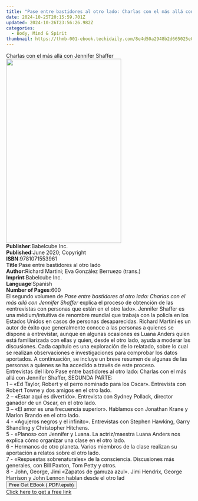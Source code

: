 ```yaml
---
title: "Pase entre bastidores al otro lado: Charlas con el más allá con Jennifer Shaffer, Segunda parte. | Free Book"
date: 2024-10-25T20:15:59.701Z
updated: 2024-10-26T23:56:26.982Z
categories:
  - Body, Mind & Spirit
thumbnail: https://thmb-001-ebook.techidaily.com/8e4d50a2948b2d665025e0c3e7becc5b643b7e6f55ada5005919eb4d774ddec7.jpg
---
```

<main id="book-container">
  <div class="flex flex-col">
    <div class="book-brief flex-1 py-6 px-4 sm:p-6 md:py-10 md:px-8">
      <!-- brief-->
      <div class="book-brief-main">
        Charlas con el más allá con Jennifer Shaffer
      </div>
    </div>
    <div
      class="book-meta-info flex-1 grid gap-4 col-start-1 col-end-3 row-start-1 sm:mb-6 sm:grid-cols-4 lg:gap-6 lg:col-start-2 lg:row-end-6 lg:row-span-6 lg:mb-0"
    >
      <div
        class="book-meta-info-left place-content-center mt-4 p-4 text-sm leading-6 col-start-2 col-span-2 dark:text-slate-400"
      >
        <img
          class="w-full h-500 object-cover rounded-lg sm:h-255 sm:col-span-2 lg:col-span-full"
          src="https://img-001-ebook.techidaily.com/3c8cdf3a57e0a864d98553c6556af21a263c0dab705a257bb71c5ce5b9f7f194.jpg"
          alt=""
          width="312"
          height="500"
        />
      </div>
      <div
        class="book-meta-info-right mt-2 col-start-1 row-start-2 col-span-3 self-center"
      >
        <!-- meta data  -->
        <div class="flex flex-col px-4 md:px-8">
          <div class="flex-1">
            <strong>Publisher</strong>:<span class="px-2">Babelcube Inc.</span>
          </div>
          <div class="flex-1">
            <strong>Published</strong>:<span class="px-2"
              >June 2020; Copyright</span
            >
          </div>
          <div class="flex-1">
            <strong>ISBN</strong>:<span class="px-2">9781071553961</span>
          </div>
          <div class="flex-1">
            <strong>Title</strong>:<span class="px-2"
              >Pase entre bastidores al otro lado</span
            >
          </div>
          <div class="flex-1">
            <strong>Author</strong>:<span class="px-2"
              >Richard Martini; Eva González Berruezo (trans.)</span
            >
          </div>
          <div class="flex-1">
            <strong>Imprint</strong>:<span class="px-2">Babelcube Inc.</span>
          </div>
          <div class="flex-1">
            <strong>Language</strong>:<span class="px-2">Spanish</span>
          </div>
          <div class="flex-1">
            <strong>Number of Pages</strong>:<span class="px-2">600</span>
          </div>
        </div>
      </div>
    </div>
    <div class="book-description flex-1 py-6 px-4 sm:p-6 md:py-10 md:px-8">
      <div class="book-description-main">
        <div accordion-content="" id="description">
          El segundo volumen de
          <i
            >Pase entre bastidores al otro lado: Charlas con el más allá con
            Jennifer Shaffer</i
          >
          explica el proceso de obtención de las «entrevistas con personas que
          están en el otro lado». Jennifer Shaffer es una médium/intuitiva de
          renombre mundial que trabaja con la policía en los Estados Unidos en
          casos de personas desaparecidas. Richard Martini es un autor de éxito
          que generalmente conoce a las personas a quienes se dispone a
          entrevistar, aunque en algunas ocasiones es Luana Anders quien está
          familiarizada con ellas y quien, desde el otro lado, ayuda a moderar
          las discusiones. Cada capítulo es una exploración de lo relatado,
          sobre lo cual se realizan observaciones e investigaciones para
          comprobar los datos aportados. A continuación, se incluye un breve
          resumen de algunas de las personas a quienes se ha accedido a través
          de este proceso.<br />Entrevistas del libro Pase entre bastidores al
          otro lado: Charlas con el más allá con Jennifer Shaffer, SEGUNDA
          PARTE:<br />1 – «Ed Taylor, Robert y el perro nominado para los
          Oscar». Entrevista con Robert Towne y dos amigos en el otro lado.<br />2
          – «Estar aquí es divertido». Entrevista con Sydney Pollack, director
          ganador de un Oscar, en el otro lado.<br />3 – «El amor es una
          frecuencia superior». Hablamos con Jonathan Krane y Marlon Brando en
          el otro lado.<br />4 - «Agujeros negros y el infinito». Entrevistas
          con Stephen Hawking, Garry Shandling y Christopher Hitchens.<br />5 -
          «Planos» con Jennifer y Luana. La actriz/maestra Luana Anders nos
          explica cómo organizar una clase en el otro lado.<br />6 - Hermanos de
          otro planeta. Varios miembros de la clase realizan su aportación a
          relatos sobre el otro lado.<br />7 - «Respuestas sobrenaturales» de la
          consciencia. Discusiones más generales, con Bill Paxton, Tom Petty y
          otros.<br />8 - John, George, Jimi «Zapatos de gamuza azul». Jimi
          Hendrix, George Harrison y John Lennon hablan desde el otro lad
        </div>
        <div class="accordion-fader"></div>
      </div>
    </div>
    <div class="book-excerpts flex-1 py-6 px-4 sm:p-6 md:py-10 md:px-8"></div>
    <div
      class="book-about-author flex-1 py-6 px-4 sm:p-6 md:py-10 md:px-8"
    ></div>
    <div class="book-free-get flex-1 py-6 px-4 sm:p-6 md:py-10 md:px-8">
      <button
        id="btn-free-get"
        class="bg-blue-500 hover:bg-blue-700 text-white font-bold py-2 px-4 rounded"
      >
        Free Get EBook (.PDF/.epub)
      </button>
      <div id="countdown-display" class="px-2 text-lg mt-2"></div>
      <a
        id="free-link"
        class="hidden bg-blue-500 hover:bg-blue-700 text-white font-bold py-2 px-4 rounded"
        href="https://www.ebooks.com/en-us/book/210102692/pase-entre-bastidores-al-otro-lado-charlas-con-el-m-s-all-con-jennifer-shaffer-segunda-parte/richard-martini/"
        target="_blank"
        >Click here to get a free link</a
      >
    </div>
    <script>
      let countdownTime = 0;
      let countdownInterval = null;
      document
        .getElementById('btn-free-get')
        .addEventListener('click', startCountdown);
      function startCountdown() {
        countdownTime = new Date().getTime() + 60000 * 3;
        countdownInterval = setInterval(updateCountdown, 1000);
        document.getElementById('btn-free-get').disabled = true;
        document
          .getElementById('btn-free-get')
          .classList.add('bg-gray-500', 'cursor-not-allowed');
      }
      function updateCountdown() {
        let currentTime = new Date().getTime();
        let timeLeft = countdownTime - currentTime;
        let secondsLeft = Math.floor(timeLeft / 1000);
        document.getElementById('countdown-display').innerHTML =
          `Remaining time: ${secondsLeft} seconds.`;
        if (secondsLeft <= 0) {
          clearInterval(countdownInterval);
          document.getElementById('btn-free-get').classList.add('hidden');
          document.getElementById('free-link').classList.remove('hidden');
          document.getElementById('countdown-display').innerHTML = '';
        }
      }
    </script>
  </div>
</main>

<ins class="adsbygoogle"
      style="display:block"
      data-ad-client="ca-pub-7571918770474297"
      data-ad-slot="8358498916"
      data-ad-format="auto"
      data-full-width-responsive="true"></ins>
    